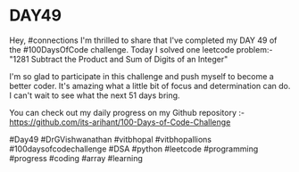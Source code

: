 # DAY49
Hey, #connections I'm thrilled to share that I've completed my DAY 49 of the #100DaysOfCode challenge. Today I solved one leetcode problem:- "1281 Subtract the Product and Sum of Digits of an Integer"

I'm so glad to participate in this challenge and push myself to become a better coder. It's amazing what a little bit of focus and determination can do. I can't wait to see what the next 51 days bring.

You can check out my daily progress on my Github repository :- https://github.com/its-arihant/100-Days-of-Code-Challenge

#Day49 #DrGVishwanathan #vitbhopal #vitbhopallions #100daysofcodechallenge #DSA #python #leetcode #programming #progress #coding #array #learning 

